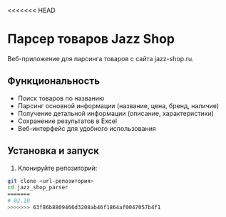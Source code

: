<<<<<<< HEAD
# Парсер товаров Jazz Shop

Веб-приложение для парсинга товаров с сайта jazz-shop.ru.

## Функциональность

- Поиск товаров по названию
- Парсинг основной информации (название, цена, бренд, наличие)
- Получение детальной информации (описание, характеристики)
- Сохранение результатов в Excel
- Веб-интерфейс для удобного использования

## Установка и запуск

1. Клонируйте репозиторий:
```bash
git clone <url-репозитория>
cd jazz_shop_parser
=======
# 02.10
>>>>>>> 63f86b8809466d3208ab46f1864af0047057b4f1
